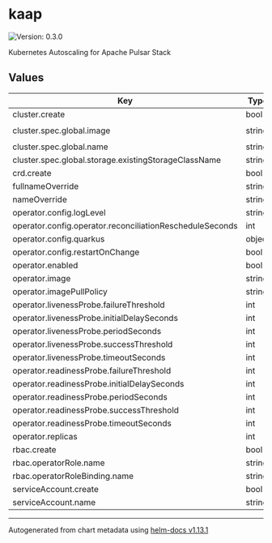 # kaap

![Version: 0.3.0](https://img.shields.io/badge/Version-0.3.0-informational?style=flat-square)

Kubernetes Autoscaling for Apache Pulsar Stack

## Values

| Key | Type | Default | Description |
|-----|------|---------|-------------|
| cluster.create | bool | `false` |  |
| cluster.spec.global.image | string | `"datastax/lunastreaming-all:2.10_3.1"` |  |
| cluster.spec.global.name | string | `"pulsar"` |  |
| cluster.spec.global.storage.existingStorageClassName | string | `"default"` |  |
| crd.create | bool | `true` |  |
| fullnameOverride | string | `""` |  |
| nameOverride | string | `""` |  |
| operator.config.logLevel | string | `"info"` |  |
| operator.config.operator.reconciliationRescheduleSeconds | int | `5` |  |
| operator.config.quarkus | object | `{}` |  |
| operator.config.restartOnChange | bool | `true` |  |
| operator.enabled | bool | `true` |  |
| operator.image | string | `"datastax/kaap:0.3.0"` |  |
| operator.imagePullPolicy | string | `"IfNotPresent"` |  |
| operator.livenessProbe.failureThreshold | int | `3` |  |
| operator.livenessProbe.initialDelaySeconds | int | `0` |  |
| operator.livenessProbe.periodSeconds | int | `30` |  |
| operator.livenessProbe.successThreshold | int | `1` |  |
| operator.livenessProbe.timeoutSeconds | int | `10` |  |
| operator.readinessProbe.failureThreshold | int | `3` |  |
| operator.readinessProbe.initialDelaySeconds | int | `0` |  |
| operator.readinessProbe.periodSeconds | int | `30` |  |
| operator.readinessProbe.successThreshold | int | `1` |  |
| operator.readinessProbe.timeoutSeconds | int | `10` |  |
| operator.replicas | int | `1` |  |
| rbac.create | bool | `true` |  |
| rbac.operatorRole.name | string | `"kaap"` |  |
| rbac.operatorRoleBinding.name | string | `"kaap-role-binding"` |  |
| serviceAccount.create | bool | `true` |  |
| serviceAccount.name | string | `"kaap"` |  |

----------------------------------------------
Autogenerated from chart metadata using [helm-docs v1.13.1](https://github.com/norwoodj/helm-docs/releases/v1.13.1)
